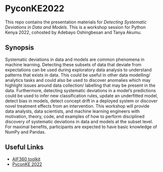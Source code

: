 # PyconKE2022

This repo contains the presentation materials for *Detecting Systematic Deviations in Data and Models*. 
This is a workshop session for Python Kenya 2022, cohosted by Adebayo Oshingbesan and Tanya Akumu.

## Synopsis
Systematic deviations in data and models are common phenomena in machine learning. Detecting these subsets of data that deviate from expectations can be used during exploratory data analysis to understand patterns that exists in data. This could be useful in other data modelling/ analytics tasks and could also be used to discover anomalies which may highlight issues around data collection/ labelling that may be present in the data. Furthermore, detecting systematic deviations in a model’s predictions could be used to infer new classification rules, update an underfitted model, detect bias in models, detect concept drift in a deployed system or discover novel treatment effects from an intervention.  This workshop will provide data analysts, data scientists, and machine learning engineers with motivation, theory, code, and examples of how to perform disciplined discovery of systematic deviations in data and models at the subset level.  For maximal benefits, participants are expected to have basic knowledge of NumPy and Pandas.

## Useful Links
- [AIF360 toolkit](https://github.com/Trusted-AI/AIF360)
- [PyconKE 2022](https://www.pyconke.org)
